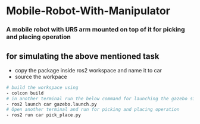 # Mobile-Robot-With-Manipulator

### A mobile robot with UR5 arm mounted on top of it for picking and placing operation

## for simulating the above mentioned task
- copy the package inside ros2 workspace and name it to car
- source the workpace
```bash
# build the workspace using
- colcon build
# in another terminal run the below command for launching the gazebo simulation
- ros2 launch car gazebo.launch.py
# Open another terminal and run for picking and placing operation
- ros2 run car pick_place.py
```
